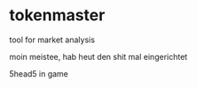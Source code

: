 # tokenmaster

tool for market analysis

moin meistee, hab heut den shit mal eingerichtet

5head5 in game